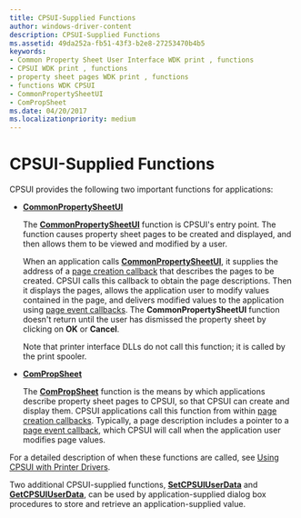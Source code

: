 ```yaml
---
title: CPSUI-Supplied Functions
author: windows-driver-content
description: CPSUI-Supplied Functions
ms.assetid: 49da252a-fb51-43f3-b2e8-27253470b4b5
keywords:
- Common Property Sheet User Interface WDK print , functions
- CPSUI WDK print , functions
- property sheet pages WDK print , functions
- functions WDK CPSUI
- CommonPropertySheetUI
- ComPropSheet
ms.date: 04/20/2017
ms.localizationpriority: medium
---
```


# CPSUI-Supplied Functions





CPSUI provides the following two important functions for applications:

-   [**CommonPropertySheetUI**](https://msdn.microsoft.com/library/windows/hardware/ff546148)

    The [**CommonPropertySheetUI**](https://msdn.microsoft.com/library/windows/hardware/ff546148) function is CPSUI's entry point. The function causes property sheet pages to be created and displayed, and then allows them to be viewed and modified by a user.

    When an application calls [**CommonPropertySheetUI**](https://msdn.microsoft.com/library/windows/hardware/ff546148), it supplies the address of a [page creation callback](page-creation-callbacks.md) that describes the pages to be created. CPSUI calls this callback to obtain the page descriptions. Then it displays the pages, allows the application user to modify values contained in the page, and delivers modified values to the application using [page event callbacks](page-event-callbacks.md). The **CommonPropertySheetUI** function doesn't return until the user has dismissed the property sheet by clicking on **OK** or **Cancel**.

    Note that printer interface DLLs do not call this function; it is called by the print spooler.

-   [**ComPropSheet**](https://msdn.microsoft.com/library/windows/hardware/ff546207)

    The [**ComPropSheet**](https://msdn.microsoft.com/library/windows/hardware/ff546207) function is the means by which applications describe property sheet pages to CPSUI, so that CPSUI can create and display them. CPSUI applications call this function from within [page creation callbacks](page-creation-callbacks.md). Typically, a page description includes a pointer to a [page event callback](page-event-callbacks.md), which CPSUI will call when the application user modifies page values.

For a detailed description of when these functions are called, see [Using CPSUI with Printer Drivers](using-cpsui-with-printer-drivers.md).

Two additional CPSUI-supplied functions, [**SetCPSUIUserData**](https://msdn.microsoft.com/library/windows/hardware/ff562624) and [**GetCPSUIUserData**](https://msdn.microsoft.com/library/windows/hardware/ff549922), can be used by application-supplied dialog box procedures to store and retrieve an application-supplied value.

 

 




